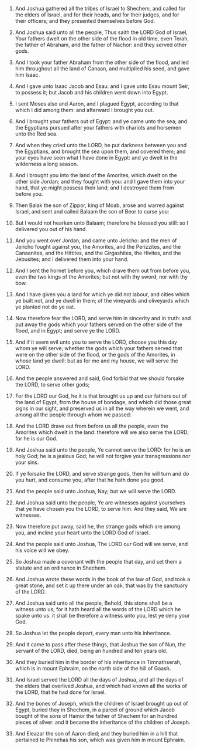 1. And Joshua gathered all the tribes of Israel to Shechem, and
called for the elders of Israel, and for their heads, and for their
judges, and for their officers; and they presented themselves before
God.

2. And Joshua said unto all the people, Thus saith the LORD God of
Israel, Your fathers dwelt on the other side of the flood in old time,
even Terah, the father of Abraham, and the father of Nachor: and they
served other gods.

3. And I took your father Abraham from the other side of the flood,
and led him throughout all the land of Canaan, and multiplied his
seed, and gave him Isaac.

4. And I gave unto Isaac Jacob and Esau: and I gave unto Esau mount
Seir, to possess it; but Jacob and his children went down into Egypt.

5. I sent Moses also and Aaron, and I plagued Egypt, according to
that which I did among them: and afterward I brought you out.

6. And I brought your fathers out of Egypt: and ye came unto the
sea; and the Egyptians pursued after your fathers with chariots and
horsemen unto the Red sea.

7. And when they cried unto the LORD, he put darkness between you
and the Egyptians, and brought the sea upon them, and covered them;
and your eyes have seen what I have done in Egypt: and ye dwelt in the
wilderness a long season.

8. And I brought you into the land of the Amorites, which dwelt on
the other side Jordan; and they fought with you: and I gave them into
your hand, that ye might possess their land; and I destroyed them from
before you.

9. Then Balak the son of Zippor, king of Moab, arose and warred
against Israel, and sent and called Balaam the son of Beor to curse
you:

10. But I would not hearken unto Balaam; therefore he blessed
you still: so I delivered you out of his hand.

11. And you went over Jordan, and came unto Jericho: and the men of
Jericho fought against you, the Amorites, and the Perizzites, and the
Canaanites, and the Hittites, and the Girgashites, the Hivites, and
the Jebusites; and I delivered them into your hand.

12. And I sent the hornet before you, which drave them out from
before you, even the two kings of the Amorites; but not with thy
sword, nor with thy bow.

13. And I have given you a land for which ye did not labour, and
cities which ye built not, and ye dwell in them; of the vineyards and
oliveyards which ye planted not do ye eat.

14. Now therefore fear the LORD, and serve him in sincerity and in
truth: and put away the gods which your fathers served on the other
side of the flood, and in Egypt; and serve ye the LORD.

15. And if it seem evil unto you to serve the LORD, choose you this
day whom ye will serve; whether the gods which your fathers served
that were on the other side of the flood, or the gods of the Amorites,
in whose land ye dwell: but as for me and my house, we will serve the
LORD.

16. And the people answered and said, God forbid that we should
forsake the LORD, to serve other gods;

17. For the LORD our God, he
it is that brought us up and our fathers out of the land of Egypt,
from the house of bondage, and which did those great signs in our
sight, and preserved us in all the way wherein we went, and among all
the people through whom we passed:

18. And the LORD drave out from
before us all the people, even the Amorites which dwelt in the land:
therefore will we also serve the LORD; for he is our God.

19. And Joshua said unto the people, Ye cannot serve the LORD: for
he is an holy God; he is a jealous God; he will not forgive your
transgressions nor your sins.

20. If ye forsake the LORD, and serve strange gods, then he will
turn and do you hurt, and consume you, after that he hath done you
good.

21. And the people said unto Joshua, Nay; but we will serve the
LORD.

22. And Joshua said unto the people, Ye are witnesses against
yourselves that ye have chosen you the LORD, to serve him. And they
said, We are witnesses.

23. Now therefore put away, said he, the strange gods which are
among you, and incline your heart unto the LORD God of Israel.

24. And the people said unto Joshua, The LORD our God will we serve,
and his voice will we obey.

25. So Joshua made a covenant with the people that day, and set them
a statute and an ordinance in Shechem.

26. And Joshua wrote these words in the book of the law of God, and
took a great stone, and set it up there under an oak, that was by the
sanctuary of the LORD.

27. And Joshua said unto all the people, Behold, this stone shall be
a witness unto us; for it hath heard all the words of the LORD which
he spake unto us: it shall be therefore a witness unto you, lest ye
deny your God.

28. So Joshua let the people depart, every man unto his inheritance.

29. And it came to pass after these things, that Joshua the son of
Nun, the servant of the LORD, died, being an hundred and ten years
old.

30. And they buried him in the border of his inheritance in
Timnathserah, which is in mount Ephraim, on the north side of the hill
of Gaash.

31. And Israel served the LORD all the days of Joshua, and all the
days of the elders that overlived Joshua, and which had known all the
works of the LORD, that he had done for Israel.

32. And the bones of Joseph, which the children of Israel brought up
out of Egypt, buried they in Shechem, in a parcel of ground which
Jacob bought of the sons of Hamor the father of Shechem for an hundred
pieces of silver: and it became the inheritance of the children of
Joseph.

33. And Eleazar the son of Aaron died; and they buried him in a hill
that pertained to Phinehas his son, which was given him in mount
Ephraim.